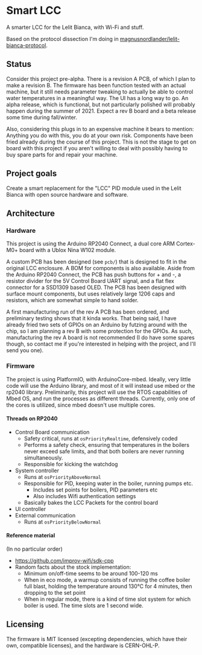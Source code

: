 # Smart LCC

A smarter LCC for the Lelit Bianca, with Wi-Fi and stuff.

Based on the protocol dissection I'm doing in [magnusnordlander/lelit-bianca-protocol](https://github.com/magnusnordlander/lelit-bianca-protocol).

## Status

Consider this project pre-alpha. There is a revision A PCB, of which I plan to make a revision B. The firmware has been function tested with an actual machine, but it still needs parameter tweaking to actually be able to control water temperatures in a meaningful way. The UI has a long way to go. An alpha release, which is functional, but not particularly polished will probably happen during the summer of 2021. Expect a rev B board and a beta release some time during fall/winter.

Also, considering this plugs in to an expensive machine it bears to mention: Anything you do with this, you do at your own risk. Components have been fried already during the course of this project. This is not the stage to get on board with this project if you aren't willing to deal with possibly having to buy spare parts for and repair your machine.

## Project goals

Create a smart replacement for the "LCC" PID module used in the Lelit Bianca with open source hardware and software.

## Architecture

### Hardware
This project is using the Arduino RP2040 Connect, a dual core ARM Cortex-M0+ board with a Ublox Nina W102 module.

A custom PCB has been designed (see `pcb/`) that is designed to fit in the original LCC enclosure. A BOM for components is also available. Aside from the Arduino RP2040 Connect, the PCB has push buttons for + and -, a resistor divider for the 5V Control Board UART signal, and a flat flex connector for a SSD1309 based OLED. The PCB has been designed with surface mount components, but uses relatively large 1206 caps and resistors, which are somewhat simple to hand solder.

A first manufacturing run of the rev A PCB has been ordered, and preliminary testing shows that it kinda works. That being said, I have already fried two sets of GPIOs on an Arduino by futzing around with the chip, so I am planning a rev B with some protection for the GPIOs. As such, manufacturing the rev A board is not recommended (I do have some spares though, so contact me if you're interested in helping with the project, and I'll send you one).

### Firmware
The project is using PlatformIO, with ArduinoCore-mbed. Ideally, very little code will use the Arduino library, and most of it will instead use mbed or the rp2040 library. Preliminarily, this project will use the RTOS capabilities of Mbed OS, and run the processes as different threads. Currently, only one of the cores is utilized, since mbed doesn't use multiple cores.

#### Threads on RP2040
* Control Board communication
  * Safety critical, runs at `osPriorityRealtime`, defensively coded
  * Performs a safety check, ensuring that temperatures in the boilers never exceed safe limits, and that both boilers are never running simultaneously.
  * Responsible for kicking the watchdog
* System controller
  * Runs at `osPriorityAboveNormal`
  * Responsible for PID, keeping water in the boiler, running pumps etc.
    * Includes set points for boilers, PID parameters etc
    * Also includes Wifi authentication settings
  * Basically bakes the LCC Packets for the control board
* UI controller
* External communication
  * Runs at `osPriorityBelowNormal`

#### Reference material
(In no particular order)

* https://github.com/improv-wifi/sdk-cpp
* Random facts about the stock implementation:
  * Minimum on/off-time seems to be around 100-120 ms
  * When in eco mode, a warmup consists of running the coffee boiler full blast, holding the temperature around 130°C for 4 minutes, then dropping to the set point
  * When in regular mode, there is a kind of time slot system for which boiler is used. The time slots are 1 second wide.

## Licensing

The firmware is MIT licensed (excepting dependencies, which have their own, compatible licenses), and the hardware is CERN-OHL-P.
